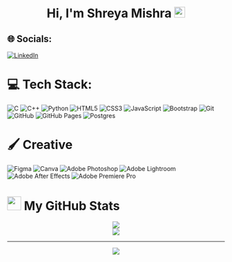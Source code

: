 <h1 align="center">Hi, I'm Shreya Mishra <img src = "https://raw.githubusercontent.com/MartinHeinz/MartinHeinz/master/wave.gif" width="25"></h1>

## 🌐 Socials:
[![LinkedIn](https://img.shields.io/badge/LinkedIn-%230077B5.svg?logo=linkedin&logoColor=white)](https://linkedin.com/in/shreya-mishra-089946282) 

# 💻 Tech Stack:
![C](https://img.shields.io/badge/c-000?style=for-the-badge&logo=c&logoColor=white)
![C++](https://img.shields.io/badge/c++-000?style=for-the-badge&logo=c%2B%2B&logoColor=white)
![Python](https://img.shields.io/badge/-Python-000?style=for-the-badge&logo=python)
![HTML5](https://img.shields.io/badge/-HTML5-000?style=for-the-badge&logo=html5)
![CSS3](https://img.shields.io/badge/-CSS3-000?style=for-the-badge&logo=css3)
![JavaScript](https://img.shields.io/badge/-JavaScript-000?style=for-the-badge&logo=javascript)
![Bootstrap](https://img.shields.io/badge/-Bootstrap-000?style=for-the-badge&logo=bootstrap)
![Git](https://img.shields.io/badge/-Git-000?style=for-the-badge&logo=git)
![GitHub](https://img.shields.io/badge/-GitHub-000?style=for-the-badge&logo=github)
![GitHub Pages](https://img.shields.io/badge/-GitHub%20Pages-000?style=for-the-badge&logo=github)
![Postgres](https://img.shields.io/badge/postgres-000?style=for-the-badge&logo=postgresql&logoColor=white)

# 🖌 Creative
![Figma](https://img.shields.io/badge/-Figma-000?style=for-the-badge&logo=figma)
![Canva](https://img.shields.io/badge/-Canva-000?style=for-the-badge&logo=canva)
![Adobe Photoshop](https://img.shields.io/badge/adobephotoshop-000.svg?style=for-the-badge&logo=AdobePhotoshop&logoColor=white) 
![Adobe Lightroom](https://img.shields.io/badge/-Adobe%20Lightroom-000?style=for-the-badge&logo=adobe%20lightroom)
![Adobe After Effects](https://img.shields.io/badge/-Adobe%20After%20Effects-000?style=for-the-badge&logo=Adobe%20After%20Effects&logoColor=white)
![Adobe Premiere Pro](https://img.shields.io/badge/Adobe%20Premiere%20Pro-000?style=for-the-badge&logo=Adobe%20Premiere%20Pro&logoColor=white)


# <img src='https://raw.githubusercontent.com/gist/ManulMax/2d20af60d709805c55fd784ca7cba4b9/raw/bcfeac7604f674ace63623106eb8bb8471d844a6/github.gif' width='32'> My GitHub Stats 


<div align="center">
  
![](https://github-readme-streak-stats.herokuapp.com/?user=shreyaa-mishraa&theme=dark&hide_border=false)<br/>
![](https://github-readme-stats.vercel.app/api/top-langs/?username=shreyaa-mishraa&theme=dark&hide_border=false&include_all_commits=false&count_private=false&layout=compact)

---
[![](https://visitcount.itsvg.in/api?id=shreyaa-mishraa&icon=0&color=0)](https://visitcount.itsvg.in)
